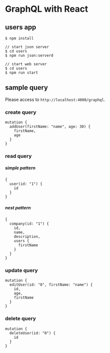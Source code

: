 # GraphQL with React

## users app
```shell
$ npm install

// start json server
$ cd users
$ npm run json:serverd

// start web server
$ cd users
$ npm run start
```

## sample query
Please access to `http://localhost:4000/graphql`.

### create query
```
mutation {
  addUser(firstName: "name", age: 30) {
    firstName,
    age
  }
}
```

### read query
##### simple pattern
```
{
  user(id: "1") {
    id
  }
}
```

##### nest pattern
```
{
  company(id: "1") {
    id,
    name,
    description,
    users {
      firstName
    }
  }
}
```

### update query
```
mutation {
  editUser(id: "0", firstName: "name") {
    id,
    age,
    firstName
  }
}
```

### delete query
```
mutation {
  deleteUser(id: "0") {
    id
  }
}
```
